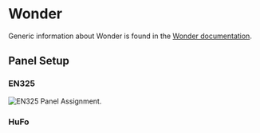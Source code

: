 # Wonder

Generic information about Wonder is found in the [Wonder documentation](https://ntonnaett.github.io/wonder/).

## Panel Setup

### EN325

![EN325 Panel Assignment.](https://raw.githubusercontent.com/anwaldt/HuFo_System/reverb/Graphics/EN325_WFS.svg)


### HuFo
